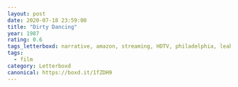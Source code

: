```yaml
---
layout: post 
date: 2020-07-18 23:59:00
title: "Dirty Dancing"
year: 1987
rating: 0.6
tags_letterboxd: narrative, amazon, streaming, HDTV, philadelphia, leah
tags:
  - film
category: Letterboxd
canonical: https://boxd.it/1fZDH9
---
```

